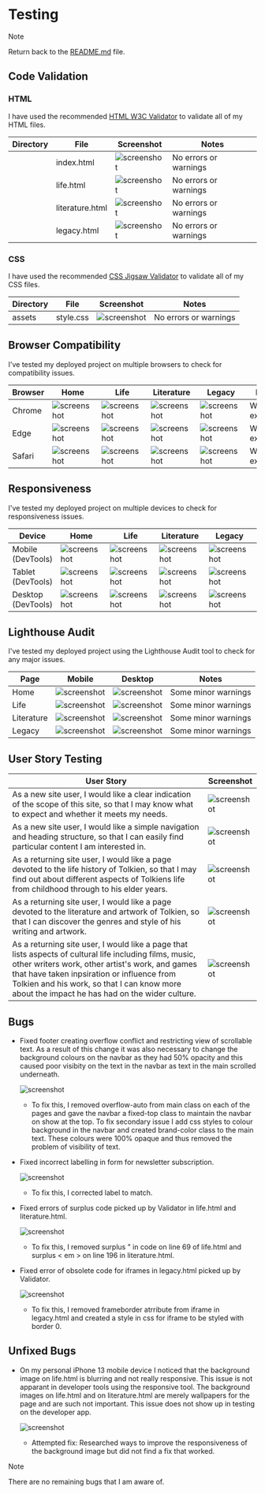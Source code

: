 # Testing

> [!NOTE]  
> Return back to the [README.md](README.md) file.

## Code Validation

### HTML

I have used the recommended [HTML W3C Validator](https://validator.w3.org) to validate all of my HTML files.

| Directory | File | Screenshot | Notes |
| --- | --- | --- | --- |
|  | index.html | ![screenshot](documentation/validation/screenshot-validator-index.html.png) | No errors or warnings |
|  | life.html | ![screenshot](documentation/validation/screenshot-validator-life.png) | No errors or warnings |
|  | literature.html | ![screenshot](documentation/validation/screenshot-validator-literature.png) | No errors or warnings |
|  | legacy.html | ![screenshot](documentation/validation/screenshot-validator-legacy.png) | No errors or warnings |

### CSS

I have used the recommended [CSS Jigsaw Validator](https://jigsaw.w3.org/css-validator) to validate all of my CSS files.

| Directory | File | Screenshot | Notes |
| --- | --- | --- | --- |
| assets | style.css | ![screenshot](documentation/validation/screenshot-validator-css.png) | No errors or warnings |

## Browser Compatibility

I've tested my deployed project on multiple browsers to check for compatibility issues.

| Browser | Home | Life | Literature | Legacy | Notes |
| --- | --- | --- | --- | --- | --- |
| Chrome | ![screenshot](documentation/browser-compatability/screenshot-chrome-home.png) | ![screenshot](documentation/browser-compatability/screenshot-chrome-life.png) | ![screenshot](documentation/browser-compatability/screenshot-chrome-literature.png) | ![screenshot](documentation/browser-compatability/screenshot-chrome-legacy.png) | Works as expected |
| Edge | ![screenshot](documentation/browser-compatability/screenshot-edge-home.png) | ![screenshot](documentation/browser-compatability/screenshot-edge-life.png) | ![screenshot](documentation/browser-compatability/screenshot-edge-literature.png) | ![screenshot](documentation/browser-compatability/screenshot-edge-legacy.png) | Works as expected |
| Safari | ![screenshot](documentation/browser-compatability/screenshot-safari-home.png) | ![screenshot](documentation/browser-compatability/screenshot-safari-life.png) | ![screenshot](documentation/browser-compatability/screenshot-safari-literature.png) | ![screenshot](documentation/browser-compatability/screenshot-safari-legacy.png) | Works as expected |

## Responsiveness

I've tested my deployed project on multiple devices to check for responsiveness issues.

| Device | Home | Life | Literature | Legacy | Notes  |
| --- | --- | --- | --- | --- | --- |
| Mobile (DevTools) | ![screenshot](documentation/responsiveness/responsive-home-mobile.png) | ![screenshot](documentation/responsiveness/responsive-life-mobile.png) | ![screenshot](documentation/responsiveness/responsive-literature-mobile.png) | ![screenshot](documentation/responsiveness/responsive-legacy-mobile.png) | Works as expected |
| Tablet (DevTools) | ![screenshot](documentation/responsiveness/responsive-home-tablet.png) | ![screenshot](documentation/responsiveness/responsive-life-tablet.png) | ![screenshot](documentation/responsiveness/responsive-literature-tablet.png) | ![screenshot](documentation/responsiveness/responsive-legacy-tablet.png) | Works as expected |
| Desktop (DevTools) | ![screenshot](documentation/responsiveness/responsive-home-desktop.png) | ![screenshot](documentation/responsiveness/responsive-life-desktop.png) | ![screenshot](documentation/responsiveness/responsive-literature-desktop.png) | ![screenshot](documentation/responsiveness/responsive-legacy-desktop.png) | Works as expected |

## Lighthouse Audit

I've tested my deployed project using the Lighthouse Audit tool to check for any major issues.

| Page | Mobile | Desktop | Notes |
| --- | --- | --- | --- |
| Home | ![screenshot](documentation/lighthouse-audit/lighthouse-mobile-home.png) | ![screenshot](documentation/lighthouse-audit/lighthouse-desktop-home.png) | Some minor warnings |
| Life | ![screenshot](documentation/lighthouse-audit/lighthouse-mobile-life.png) | ![screenshot](documentation/lighthouse-audit/lighthouse-desktop-life.png) | Some minor warnings |
| Literature | ![screenshot](documentation/lighthouse-audit/lighthouse-mobile-literature.png) | ![screenshot](documentation/lighthouse-audit/lighthouse-desktop-literature.png) | Some minor warnings |
| Legacy | ![screenshot](documentation/lighthouse-audit/lighthouse-mobile-legacy.png) | ![screenshot](documentation/lighthouse-audit/lighthouse-desktop-legacy.png) | Some minor warnings |

## User Story Testing

| User Story | Screenshot |
| --- | --- |
| As a new site user, I would like a clear indication of the scope of this site, so that I may know what to expect and whether it meets my needs. | ![screenshot](documentation/user-story-testing/user-story-scope.png) |
| As a new site user, I would like a simple navigation and heading structure, so that I can easily find particular content I am interested in. | ![screenshot](documentation/user-story-testing/user-story-navigation.png) |
| As a returning site user, I would like a page devoted to the life history of Tolkien, so that I may find out about different aspects of Tolkiens life from childhood through to his elder years. | ![screenshot](documentation/user-story-testing/user-story-life.png) |
| As a returning site user, I would like a page devoted to the literature and artwork of Tolkien, so that I can discover the genres and style of his writing and artwork. | ![screenshot](documentation/user-story-testing/user-story-literature.png) |
| As a returning site user, I would like a page that lists aspects of cultural life including films, music, other writers work, other artist's work, and games that have taken inpsiration or influence from Tolkien and his work, so that I can know more about the impact he has had on the wider culture. | ![screenshot](documentation/user-story-testing/user-story-legacy.png) |

## Bugs

- Fixed footer creating overflow conflict and restricting view of scrollable text. As a result of this change it was also necessary to change the background colours on the navbar as they had 50% opacity and this caused poor visibity on the text in the navbar as text in the main scrolled underneath.

    ![screenshot](documentation/bugs/bug01.png)

    - To fix this, I removed overflow-auto from main class on each of the pages and gave the navbar a fixed-top class to maintain the navbar on show at the top. To fix secondary issue I add css styles to colour background in the navbar and created brand-color class to the main text. These colours were 100% opaque and thus removed the problem of visibility of text.

- Fixed incorrect labelling in form for newsletter subscription.

    ![screenshot](documentation/bugs/bug02.png)

    - To fix this, I corrected label to match.

- Fixed errors of surplus code picked up by Validator in life.html and literature.html.

    ![screenshot](documentation/bugs/bug03.png)

    - To fix this, I removed surplus " in code on line 69 of life.html and surplus < em > on line 196 in literature.html.

- Fixed error of obsolete code for iframes in legacy.html picked up by Validator.

    ![screenshot](documentation/bugs/bug04.png)

    - To fix this, I removed frameborder atrribute from iframe in legacy.html and created a style in css for iframe to be styled with border 0.



## Unfixed Bugs

- On my personal iPhone 13 mobile device I noticed that the background image on life.html is blurring and not really responsive. This issue is not apparant in developer tools using the responsive tool. The background images on life.html and on literature.html are merely wallpapers for the page and are such not important. This issue does not show up in testing on the developer app.

    ![screenshot](documentation/bugs/unfixed-bug01.png)

    - Attempted fix: Researched ways to improve the responsiveness of the background image but did not find a fix that worked.

> [!NOTE]  
> There are no remaining bugs that I am aware of.